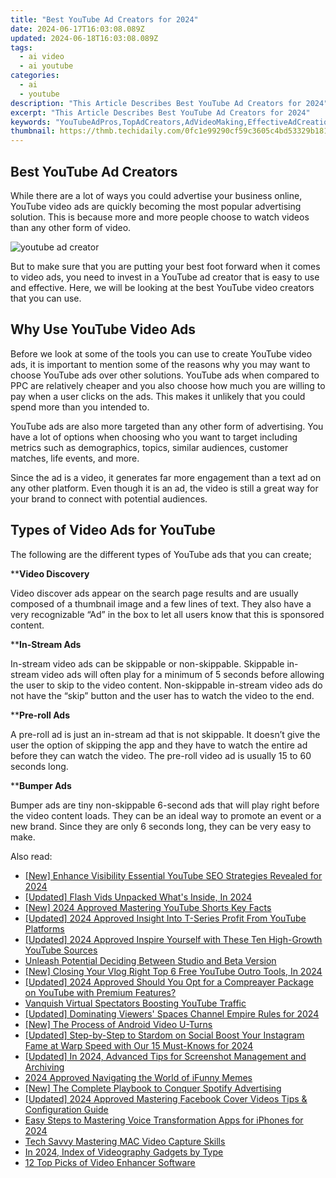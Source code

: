 ```yaml
---
title: "Best YouTube Ad Creators for 2024"
date: 2024-06-17T16:03:08.089Z
updated: 2024-06-18T16:03:08.089Z
tags:
  - ai video
  - ai youtube
categories:
  - ai
  - youtube
description: "This Article Describes Best YouTube Ad Creators for 2024"
excerpt: "This Article Describes Best YouTube Ad Creators for 2024"
keywords: "YouTubeAdPros,TopAdCreators,AdVideoMaking,EffectiveAdCreation,AdvertisingChannels,CreativeAdMakers,MaximizeViewers"
thumbnail: https://thmb.techidaily.com/0fc1e99290cf59c3605c4bd53329b181e70c2492cf43dd61e625fadd84b42143.jpg
---
```


## Best YouTube Ad Creators

While there are a lot of ways you could advertise your business online, YouTube video ads are quickly becoming the most popular advertising solution. This is because more and more people choose to watch videos than any other form of video.

![youtube ad creator](https://images.wondershare.com/filmora/article-images/youtube-ad-creator.jpg)

But to make sure that you are putting your best foot forward when it comes to video ads, you need to invest in a YouTube ad creator that is easy to use and effective. Here, we will be looking at the best YouTube video creators that you can use.

## Why Use YouTube Video Ads

Before we look at some of the tools you can use to create YouTube video ads, it is important to mention some of the reasons why you may want to choose YouTube ads over other solutions. YouTube ads when compared to PPC are relatively cheaper and you also choose how much you are willing to pay when a user clicks on the ads. This makes it unlikely that you could spend more than you intended to.

YouTube ads are also more targeted than any other form of advertising. You have a lot of options when choosing who you want to target including metrics such as demographics, topics, similar audiences, customer matches, life events, and more.

Since the ad is a video, it generates far more engagement than a text ad on any other platform. Even though it is an ad, the video is still a great way for your brand to connect with potential audiences.

## Types of Video Ads for YouTube

The following are the different types of YouTube ads that you can create;

****Video Discovery**

Video discover ads appear on the search page results and are usually composed of a thumbnail image and a few lines of text. They also have a very recognizable “Ad” in the box to let all users know that this is sponsored content.

****In-Stream Ads**

In-stream video ads can be skippable or non-skippable. Skippable in-stream video ads will often play for a minimum of 5 seconds before allowing the user to skip to the video content. Non-skippable in-stream video ads do not have the “skip” button and the user has to watch the video to the end.

****Pre-roll Ads**

A pre-roll ad is just an in-stream ad that is not skippable. It doesn’t give the user the option of skipping the app and they have to watch the entire ad before they can watch the video. The pre-roll video ad is usually 15 to 60 seconds long.

****Bumper Ads**

Bumper ads are tiny non-skippable 6-second ads that will play right before the video content loads. They can be an ideal way to promote an event or a new brand. Since they are only 6 seconds long, they can be very easy to make.


<ins class="adsbygoogle"
     style="display:block"
     data-ad-format="autorelaxed"
     data-ad-client="ca-pub-7571918770474297"
     data-ad-slot="1223367746"></ins>



<ins class="adsbygoogle"
     style="display:block"
     data-ad-client="ca-pub-7571918770474297"
     data-ad-slot="8358498916"
     data-ad-format="auto"
     data-full-width-responsive="true"></ins>

<span class="atpl-alsoreadstyle">Also read:</span>
<div><ul>
<li><a href="https://youtube-docs.techidaily.com/nhance-visibility-essential-youtube-seo-strategies-revealed-for-2024/"><u>[New] Enhance Visibility  Essential YouTube SEO Strategies Revealed for 2024</u></a></li>
<li><a href="https://youtube-docs.techidaily.com/ed-flash-vids-unpacked-whats-inside-in-2024/"><u>[Updated] Flash Vids Unpacked  What's Inside, In 2024</u></a></li>
<li><a href="https://youtube-docs.techidaily.com/024-approved-mastering-youtube-shorts-key-facts/"><u>[New] 2024 Approved  Mastering YouTube Shorts  Key Facts</u></a></li>
<li><a href="https://youtube-docs.techidaily.com/ed-2024-approved-insight-into-t-series-profit-from-youtube-platforms/"><u>[Updated] 2024 Approved  Insight Into T-Series Profit From YouTube Platforms</u></a></li>
<li><a href="https://youtube-docs.techidaily.com/ed-2024-approved-inspire-yourself-with-these-ten-high-growth-youtube-sources/"><u>[Updated] 2024 Approved  Inspire Yourself with These Ten High-Growth YouTube Sources</u></a></li>
<li><a href="https://youtube-docs.techidaily.com/sh-potential-deciding-between-studio-and-beta-version/"><u>Unleash Potential  Deciding Between Studio and Beta Version</u></a></li>
<li><a href="https://youtube-docs.techidaily.com/losing-your-vlog-right-top-6-free-youtube-outro-tools-in-2024/"><u>[New] Closing Your Vlog Right  Top 6 Free YouTube Outro Tools, In 2024</u></a></li>
<li><a href="https://youtube-docs.techidaily.com/ed-2024-approved-should-you-opt-for-a-compreayer-package-on-youtube-with-premium-features/"><u>[Updated] 2024 Approved  Should You Opt for a Compreayer Package on YouTube with Premium Features?</u></a></li>
<li><a href="https://youtube-docs.techidaily.com/ish-virtual-spectators-boosting-youtube-traffic/"><u>Vanquish Virtual Spectators  Boosting YouTube Traffic</u></a></li>
<li><a href="https://youtube-docs.techidaily.com/ed-dominating-viewers-spaces-channel-empire-rules-for-2024/"><u>[Updated] Dominating Viewers' Spaces  Channel Empire Rules for 2024</u></a></li>
<li><a href="https://some-guidance.techidaily.com/new-the-process-of-android-video-u-turns/"><u>[New] The Process of Android Video U-Turns</u></a></li>
<li><a href="https://instagram-clips.techidaily.com/updated-step-by-step-to-stardom-on-social-boost-your-instagram-fame-at-warp-speed-with-our-15-must-knows-for-2024/"><u>[Updated] Step-by-Step to Stardom on Social  Boost Your Instagram Fame at Warp Speed with Our 15 Must-Knows for 2024</u></a></li>
<li><a href="https://screen-mirroring-recording.techidaily.com/updated-in-2024-advanced-tips-for-screenshot-management-and-archiving/"><u>[Updated] In 2024, Advanced Tips for Screenshot Management and Archiving</u></a></li>
<li><a href="https://extra-support.techidaily.com/2024-approved-navigating-the-world-of-ifunny-memes/"><u>2024 Approved  Navigating the World of iFunny Memes</u></a></li>
<li><a href="https://some-tips.techidaily.com/new-the-complete-playbook-to-conquer-spotify-advertising/"><u>[New] The Complete Playbook to Conquer Spotify Advertising</u></a></li>
<li><a href="https://facebook-clips.techidaily.com/updated-2024-approved-mastering-facebook-cover-videos-tips-and-configuration-guide/"><u>[Updated] 2024 Approved  Mastering Facebook Cover Videos  Tips & Configuration Guide</u></a></li>
<li><a href="https://audio-editing.techidaily.com/easy-steps-to-mastering-voice-transformation-apps-for-iphones-for-2024/"><u>Easy Steps to Mastering Voice Transformation Apps for iPhones for 2024</u></a></li>
<li><a href="https://screen-sharing-recording.techidaily.com/tech-savvy-mastering-mac-video-capture-skills/"><u>Tech Savvy  Mastering MAC Video Capture Skills</u></a></li>
<li><a href="https://article-tips.techidaily.com/in-2024-index-of-videography-gadgets-by-type/"><u>In 2024, Index of Videography Gadgets by Type</u></a></li>
<li><a href="https://ai-video-editing.techidaily.com/12-top-picks-of-video-enhancer-software/"><u>12 Top Picks of Video Enhancer Software</u></a></li>
</ul></div>
